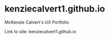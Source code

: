 # kenziecalvert1.github.io
McKenzie Calvert's UX Portfolio

Link to site: kenziecalvert1.github.io


